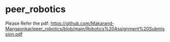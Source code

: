 # peer_robotics
Please Refer the pdf: https://github.com/Makarand-Mangaonkar/peer_robotics/blob/main/Robotics%20Assignment%20Submission.pdf
